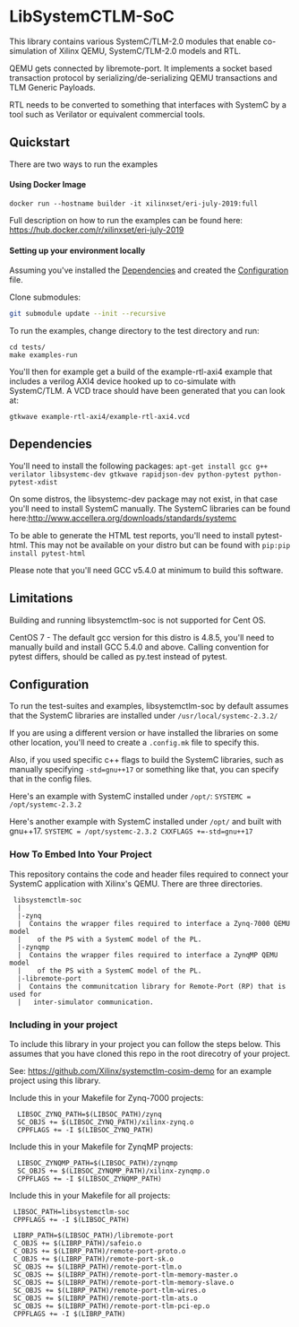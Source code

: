 # LibSystemCTLM-SoC

This library contains various SystemC/TLM-2.0 modules that enable co-simulation of Xilinx QEMU, SystemC/TLM-2.0 models and RTL.

QEMU gets connected by libremote-port. It implements a socket based transaction protocol by serializing/de-serializing QEMU transactions and TLM Generic Payloads.

RTL needs to be converted to something that interfaces with SystemC by a tool such as Verilator or equivalent commercial tools.

## Quickstart

There are two ways to run the examples

#### Using Docker Image
`docker run --hostname builder -it xilinxset/eri-july-2019:full`

Full description on how to run the examples can be found here: https://hub.docker.com/r/xilinxset/eri-july-2019

#### Setting up your environment locally
Assuming you've installed the [Dependencies](#dependencies) and created the [Configuration](#configuration) file.

Clone submodules:
```bash
git submodule update --init --recursive
```

To run the examples, change directory to the test directory and run:
```
cd tests/
make examples-run

```
You'll then for example get a build of the example-rtl-axi4 example that includes a verilog AXI4 device hooked up to co-simulate with SystemC/TLM. A VCD trace should have been generated that you can look at:

`gtkwave example-rtl-axi4/example-rtl-axi4.vcd`

## Dependencies

You'll need to install the following packages:
`apt-get install gcc g++ verilator libsystemc-dev gtkwave rapidjson-dev python-pytest python-pytest-xdist`

On some distros, the libsystemc-dev package may not exist, in that case you'll need to install SystemC manually.
The SystemC libraries can be found here:http://www.accellera.org/downloads/standards/systemc

To be able to generate the HTML test reports, you'll need to install pytest-html. This may not be available on your distro but can be found with `pip:pip install pytest-html`

Please note that you'll need GCC v5.4.0 at minimum to build this software.

## Limitations

Building and running libsystemctlm-soc is not supported for Cent OS.

CentOS 7 - The default gcc version for this distro is 4.8.5, you'll need to manually build and install GCC 5.4.0 and above. Calling convention for pytest differs, should be called as py.test instead of pytest.


## Configuration

To run the test-suites and examples, libsystemctlm-soc by default assumes that the SystemC libraries are installed under `/usr/local/systemc-2.3.2/`

If you are using a different version or have installed the libraries on some other location, you'll need to create a `.config.mk` file to specify this.

Also, if you used specific c++ flags to build the SystemC libraries, such as manually specifying `-std=gnu++17` or something like that, you can specify that in the config files.

Here's an example with SystemC installed under `/opt/`:
`SYSTEMC = /opt/systemc-2.3.2`

Here's another example with SystemC installed under `/opt/` and built with gnu++17.
`SYSTEMC = /opt/systemc-2.3.2
CXXFLAGS +=-std=gnu++17`

### How To Embed Into Your Project

This repository contains the code and header files required to connect your SystemC application with Xilinx's QEMU. There are three directories.
```
 libsystemctlm-soc
  |
  |-zynq
  |  Contains the wrapper files required to interface a Zynq-7000 QEMU model
  |    of the PS with a SystemC model of the PL.
  |-zynqmp
  |  Contains the wrapper files required to interface a ZynqMP QEMU model
  |    of the PS with a SystemC model of the PL.
  |-libremote-port
  |  Contains the communitcation library for Remote-Port (RP) that is used for
  |   inter-simulator communication.
 ```

### Including in your project

To include this library in your project you can follow the steps below. This
assumes that you have cloned this repo in the root direcotry of your project.

See: https://github.com/Xilinx/systemctlm-cosim-demo for an example project using this
library.

Include this in your Makefile for Zynq-7000 projects:
```
  LIBSOC_ZYNQ_PATH=$(LIBSOC_PATH)/zynq
  SC_OBJS += $(LIBSOC_ZYNQ_PATH)/xilinx-zynq.o
  CPPFLAGS += -I $(LIBSOC_ZYNQ_PATH)
```
Include this in your Makefile for ZynqMP projects:
```
  LIBSOC_ZYNQMP_PATH=$(LIBSOC_PATH)/zynqmp
  SC_OBJS += $(LIBSOC_ZYNQMP_PATH)/xilinx-zynqmp.o
  CPPFLAGS += -I $(LIBSOC_ZYNQMP_PATH)
```
Include this in your Makefile for all projects:
 ```
  LIBSOC_PATH=libsystemctlm-soc
  CPPFLAGS += -I $(LIBSOC_PATH)

  LIBRP_PATH=$(LIBSOC_PATH)/libremote-port
  C_OBJS += $(LIBRP_PATH)/safeio.o
  C_OBJS += $(LIBRP_PATH)/remote-port-proto.o
  C_OBJS += $(LIBRP_PATH)/remote-port-sk.o
  SC_OBJS += $(LIBRP_PATH)/remote-port-tlm.o
  SC_OBJS += $(LIBRP_PATH)/remote-port-tlm-memory-master.o
  SC_OBJS += $(LIBRP_PATH)/remote-port-tlm-memory-slave.o
  SC_OBJS += $(LIBRP_PATH)/remote-port-tlm-wires.o
  SC_OBJS += $(LIBRP_PATH)/remote-port-tlm-ats.o
  SC_OBJS += $(LIBRP_PATH)/remote-port-tlm-pci-ep.o
  CPPFLAGS += -I $(LIBRP_PATH)
```
